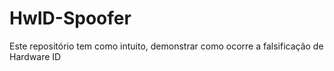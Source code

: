 # HwID-Spoofer
Este repositório tem como intuito, demonstrar como ocorre a falsificação de Hardware ID
